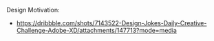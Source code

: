 Design Motivation:

- https://dribbble.com/shots/7143522-Design-Jokes-Daily-Creative-Challenge-Adobe-XD/attachments/147713?mode=media
